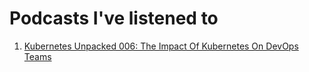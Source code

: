 # Podcasts I've listened to

1. [Kubernetes Unpacked 006: The Impact Of Kubernetes On DevOps Teams](https://packetpushers.net/podcasts/kubernetes-unpacked/ku006-the-impact-of-kubernetes-on-devops-teams/)

